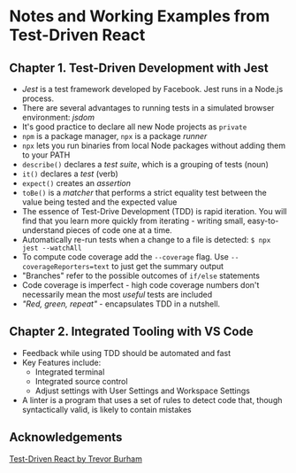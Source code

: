 # Notes and Working Examples from Test-Driven React

## Chapter 1. Test-Driven Development with Jest
  - *Jest* is a test framework developed by Facebook. Jest runs in a Node.js process.
  - There are several advantages to running tests in a simulated browser environment: *jsdom*
  - It's good practice to declare all new Node projects as `private`
  - `npm` is a package manager, `npx` is a package *runner*
  - `npx` lets you run binaries from local Node packages without adding them to your PATH
  - `describe()` declares a *test suite*, which is a grouping of tests (noun)
  - `it()` declares a *test* (verb)
  - `expect()` creates an *assertion*
  - `toBe()` is a *matcher* that performs a strict equality test between the value being tested and the expected value
  - The essence of Test-Drive Development (TDD) is rapid iteration. You will find that you learn more quickly from iterating - writing small, easy-to-understand pieces of code one at a time.
  - Automatically re-run tests when a change to a file is detected: `$ npx jest --watchAll`
  - To compute code coverage add the `--coverage` flag. Use `--coverageReporters=text` to just get the summary output
  - "Branches" refer to the possible outcomes of `if/else` statements
  - Code coverage is imperfect - high code coverage numbers don't necessarily mean the most *useful* tests are included
  - *"Red, green, repeat"* - encapsulates TDD in a nutshell.

## Chapter 2. Integrated Tooling with VS Code
  - Feedback while using TDD should be automated and fast
  - Key Features include:
    - Integrated terminal
    - Integrated source control
    - Adjust settings with User Settings and Workspace Settings
  - A linter is a program that uses a set of rules to detect code that, though syntactically valid, is likely to contain mistakes

## Acknowledgements
[Test-Driven React by Trevor Burham](https://pragprog.com/book/tbreact/test-driven-react)
